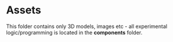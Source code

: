 # Assets

This folder contains only 3D models, images etc - all experimental logic/programming is located
in the **components** folder.
